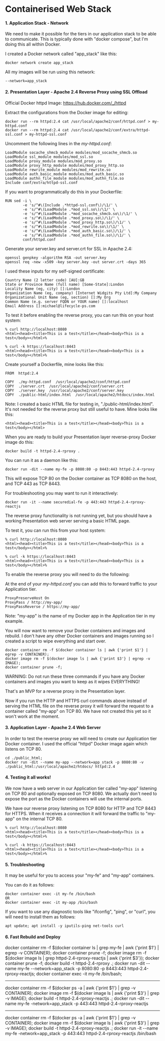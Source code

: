 # Containerised Web Stack

#### 1. Application Stack - Network

We need to make it possible for the tiers in our application stack to be able to communicate. This is typically done with "docker compose", but I'm doing this all within Docker.

I created a Docker network called "app_stack" like this:

	docker network create app_stack

All my images will be run using this network:

	--network=app_stack

#### 2. Presentation Layer - Apache 2.4 Reverse Proxy using SSL Offload

Official Docker httpd Image:
https://hub.docker.com/_/httpd

Extract the configurations from the Docker image for editing:

	docker run --rm httpd:2.4 cat /usr/local/apache2/conf/httpd.conf > my-httpd.conf
	docker run --rm httpd:2.4 cat /usr/local/apache2/conf/extra/httpd-ssl.conf > my-httpd-ssl.conf

Uncomment the following lines in the *my-httpd.conf*:

	LoadModule socache_shmcb_module modules/mod_socache_shmcb.so
	LoadModule ssl_module modules/mod_ssl.so
	LoadModule proxy_module modules/mod_proxy.so
	LoadModule proxy_http_module modules/mod_proxy_http.so
	LoadModule rewrite_module modules/mod_rewrite.so
	LoadModule auth_basic_module modules/mod_auth_basic.so
	LoadModule authn_file_module modules/mod_authn_file.so
	Include conf/extra/httpd-ssl.conf

If you want to programmatically do this in your Dockerfile:

	RUN sed -i \
			-e 's/^#\(Include .*httpd-ssl.conf\)/\1/' \
			-e 's/^#\(LoadModule .*mod_ssl.so\)/\1/' \
			-e 's/^#\(LoadModule .*mod_socache_shmcb.so\)/\1/' \
			-e 's/^#\(LoadModule .*mod_proxy.so\)/\1/' \
			-e 's/^#\(LoadModule .*mod_proxy_http.so\)/\1/' \
			-e 's/^#\(LoadModule .*mod_rewrite.so\)/\1/' \
			-e 's/^#\(LoadModule .*mod_auth_basic.so\)/\1/' \
			-e 's/^#\(LoadModule .*mod_authn_file.so\)/\1/' \
			conf/httpd.conf

Generate your server.key and server.crt for SSL in Apache 2.4:

	openssl genpkey -algorithm RSA -out server.key
	openssl req -new -x509 -key server.key -out server.crt -days 365

I used these inputs for my self-signed certificate:

	Country Name (2 letter code) [AU]:GB
	State or Province Name (full name) [Some-State]:London
	Locality Name (eg, city) []:London
	Organization Name (eg, company) [Internet Widgits Pty Ltd]:My Company
	Organizational Unit Name (eg, section) []:My Org
	Common Name (e.g. server FQDN or YOUR name) []:localhost
	Email Address []:michael@lifecycle-ps.com

To test it before enabling the reverse proxy, you can run this on your host system:

	% curl http://localhost:8080
	<html><head><title>This is a test</title></head><body>This is a test</body></html>%

	% curl -k https://localhost:8443
	<html><head><title>This is a test</title></head><body>This is a test</body></html>%

Create yourself a Dockerfile, mine looks like this:

	FROM  httpd:2.4

	COPY  ./my-httpd.conf  /usr/local/apache2/conf/httpd.conf
	COPY  ./server.crt  /usr/local/apache2/conf/server.crt
	COPY  ./server.key  /usr/local/apache2/conf/server.key
	COPY  ./public-html/index.html  /usr/local/apache2/htdocs/index.html

Note: I created a basic HTML file for testing in, "./public-html/index.html". It's not needed for the reverse proxy but still useful to have. Mine looks like this:

	<html><head><title>This is a test</title></head><body>This is a test</body></html>

When you are ready to build your Presentation layer reverse-proxy Docker image do this:

	docker build -t httpd-2.4-rproxy .

You can run it as a daemon like this:

	docker run -dit --name my-fe -p 8080:80 -p 8443:443 httpd-2.4-rproxy

This will expose TCP 80 on the Docker container as TCP 8080 on the host, and TCP 443 as TCP 8443.

For troubleshooting you may want to run it interactively:

	docker run -it --name securedial-fe -p 443:443 httpd-2.4-rproxy-reactjs

The reverse proxy functionality is not running yet, but you should have a working Presentation web server serving a basic HTML page.

To test it, you can run this from your host system:

	% curl http://localhost:8080
	<html><head><title>This is a test</title></head><body>This is a test</body></html>%

	% curl -k https://localhost:8443
	<html><head><title>This is a test</title></head><body>This is a test</body></html>%

To enable the reverse proxy you will need to do the following:

At the end of your *my-httpd.conf* you can add this to forward traffic to your Application tier.

	ProxyPreserveHost On
	ProxyPass / http://my-app/
	ProxyPassReverse / https://my-app/

Note: "my-app" is the name of my Docker app in the Application tier in my example.

You will now want to remove your Docker containers and images and rebuild. I don't have any other Docker containers and images running so I created a script to wipe everything and start over.

	docker container rm -f $(docker container ls | awk {'print $1'} | egrep -v CONTAINER);
	docker image rm -f $(docker image ls | awk {'print $3'} | egrep -v IMAGE);
	docker container prune -f;

WARNING: Do not run these three commands if you have any Docker containers and images you want to keep as it wipes EVERYTHING!

That's an MVP for a reverse proxy in the Presentation layer.

Now if you run the HTTP and HTTPS curl commands above instead of serving the HTML file on the reverse proxy it will forward the request to a container called "my-app" on TCP 80. We have not created this yet so it won't work at the moment.

#### 3. Application Layer - Apache 2.4 Web Server

In order to test the reverse proxy we will need to create our Application tier Docker container. I used the official "httpd" Docker image again which listens on TCP 80.

	cd ./public_html;
	docker run -dit --name my-app --network=app_stack -p 8080:80 -v ./public_html:/usr/local/apache2/htdocs/ httpd:2.4

#### 4. Testing it all works!

We now have a web server in our Application tier called "my-app" listening on TCP 80 and optionally exposed on TCP 8080. We actually don't need to expose the port as the Docker containers will use the internal ports.

We have our reverse proxy listening on TCP 8080 for HTTP and TCP 8443 for HTTPS. When it receives a connection it will forward the traffic to "my-app" on the internal TCP 80.

	% curl http://localhost:8080
	<html><head><title>This is a test</title></head><body>This is a test</body></html>%

	% curl -k https://localhost:8443
	<html><head><title>This is a test</title></head><body>This is a test</body></html>%

#### 5. Troubleshooting

It may be useful for you to access your "my-fe" and "my-app" containers.

You can do it as follows:

	docker container exec -it my-fe /bin/bash
	OR
	docker container exec -it my-app /bin/bash

If you want to use any diagnostic tools like "ifconfig", "ping", or "curl", you will need to install them as follows:

	apt update; apt install -y iputils-ping net-tools curl

#### 6. Fast Rebuild and Deploy

docker container rm -f $(docker container ls | grep my-fe | awk {'print $1'} | egrep -v CONTAINER);
docker container prune -f;
docker image rm -f $(docker image ls | grep httpd-2.4-rproxy-reactjs | awk {'print $3'});
docker container prune -f;
docker build -t httpd-2.4-rproxy .;
docker run -dit --name my-fe --network=app_stack -p 8080:80 -p 8443:443 httpd-2.4-rproxy-reactjs;
docker container exec -it my-fe /bin/bash;

---

docker container rm -f $(docker ps -a | awk {'print $1'} | grep -v CONTAINER); docker image rm -f $(docker image ls | awk {'print $3'} | grep -v IMAGE); docker build -t httpd-2.4-rproxy-reactjs .; docker run -dit --name my-fe -network=app_stack -p 443:443 httpd-2.4-rproxy-reactjs

---

docker container rm -f $(docker ps -a | awk {'print $1'} | grep -v CONTAINER); docker image rm -f $(docker image ls | awk {'print $3'} | grep -v IMAGE); docker build -t httpd-2.4-rproxy-reactjs .; docker run -it --name my-fe -network=app_stack -p 443:443 httpd-2.4-rproxy-reactjs /bin/bash